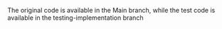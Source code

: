 The original code is available in the Main branch, while the test code is available in the testing-implementation branch
